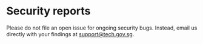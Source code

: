 # Security reports

Please do not file an open issue for ongoing security bugs. Instead, email us directly with your findings at support@tech.gov.sg.
